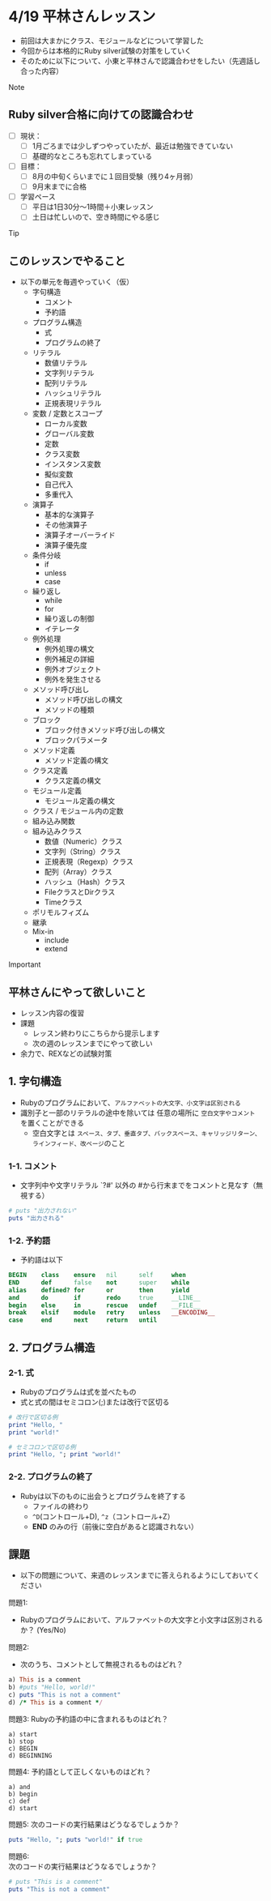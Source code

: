 # 4/19 平林さんレッスン
- 前回は大まかにクラス、モジュールなどについて学習した
- 今回からは本格的にRuby silver試験の対策をしていく
- そのために以下について、小東と平林さんで認識合わせをしたい（先週話し合った内容）


> [!NOTE]
> ## Ruby silver合格に向けての認識合わせ
> - [ ] 現状：
>   - [ ] 1月ごろまでは少しずつやっていたが、最近は勉強できていない
>   - [ ] 基礎的なところも忘れてしまっている
> - [ ] 目標：
>   - [ ] 8月の中旬くらいまでに１回目受験（残り4ヶ月弱）
>   - [ ] 9月末までに合格
> - [ ] 学習ペース
>   - [ ] 平日は1日30分〜1時間＋小東レッスン
>   - [ ] 土日は忙しいので、空き時間にやる感じ


> [!TIP]
> 
> ## このレッスンでやること
>   - 以下の単元を毎週やっていく（仮）
>     - 字句構造
>       - コメント
>       - 予約語
>     - プログラム構造
>       - 式
>       - プログラムの終了
>     - リテラル
>       - 数値リテラル
>       - 文字列リテラル
>       - 配列リテラル
>       - ハッシュリテラル
>       - 正規表現リテラル
>     - 変数 / 定数とスコープ
>       - ローカル変数
>       - グローバル変数
>       - 定数
>       - クラス変数
>       - インスタンス変数
>       - 擬似変数
>       - 自己代入
>       - 多重代入
>     - 演算子
>       - 基本的な演算子
>       - その他演算子
>       - 演算子オーバーライド
>       - 演算子優先度
>     - 条件分岐
>       - if
>       - unless
>       - case
>     - 繰り返し
>       - while
>       - for
>       - 繰り返しの制御
>       - イテレータ
>     - 例外処理
>       - 例外処理の構文
>       - 例外補足の詳細
>       - 例外オブジェクト
>       - 例外を発生させる
>     - メソッド呼び出し
>       - メソッド呼び出しの構文
>       - メソッドの種類
>     - ブロック
>       - ブロック付きメソッド呼び出しの構文
>       - ブロックパラメータ
>     - メソッド定義
>       - メソッド定義の構文
>     - クラス定義
>       - クラス定義の構文
>     - モジュール定義
>       - モジュール定義の構文
>     - クラス / モジュール内の定数
>     - 組み込み関数
>     - 組み込みクラス
>       - 数値（Numeric）クラス
>       - 文字列（String）クラス
>       - 正規表現（Regexp）クラス
>       - 配列（Array）クラス
>       - ハッシュ（Hash）クラス
>       - FileクラスとDirクラス
>       - Timeクラス
>     - ポリモルフィズム
>     - 継承
>     - Mix-in
>       - include
>       - extend


> [!IMPORTANT]
> ## 平林さんにやって欲しいこと
> - レッスン内容の復習
> - 課題
>   - レッスン終わりにこちらから提示します
>   - 次の週のレッスンまでにやって欲しい
> - 余力で、REXなどの試験対策


## 1. 字句構造
- Rubyのプログラムにおいて、`アルファベットの大文字、小文字は区別される`
- 識別子と一部のリテラルの途中を除いては 任意の場所に `空白文字やコメント` を置くことができる
  - 空白文字とは `スペース、タブ、垂直タブ、バックスペース、キャリッジリターン、ラインフィード、改ページ`のこと
### 1-1. コメント
- 文字列中や文字リテラル `?#' 以外の #から行末までをコメントと見なす（無視する）
```ruby
# puts "出力されない"
puts "出力される"
```
### 1-2. 予約語
- 予約語は以下

```ruby
BEGIN    class    ensure   nil      self     when
END      def      false    not      super    while
alias    defined? for      or       then     yield
and      do       if       redo     true     __LINE__
begin    else     in       rescue   undef    __FILE__
break    elsif    module   retry    unless   __ENCODING__
case     end      next     return   until
```

## 2. プログラム構造
### 2-1. 式
- Rubyのプログラムは式を並べたもの
- 式と式の間はセミコロン(;)または改行で区切る

```ruby
# 改行で区切る例
print "Hello, "
print "world!"

# セミコロンで区切る例
print "Hello, "; print "world!"
```

### 2-2. プログラムの終了
- Rubyは以下のものに出会うとプログラムを終了する
  - ファイルの終わり
  - `^D`(コントロール+D), `^z`（コントロール+Z）
  - __END__ のみの行（前後に空白があると認識されない）
 

## 課題
- 以下の問題について、来週のレッスンまでに答えられるようにしておいてください


問題1:　　
- Rubyのプログラムにおいて、アルファベットの大文字と小文字は区別されるか？ (Yes/No)

問題2:　　
- 次のうち、コメントとして無視されるものはどれ？
```ruby
a) This is a comment
b) #puts "Hello, world!"
c) puts "This is not a comment"
d) /* This is a comment */
```

問題3:
Rubyの予約語の中に含まれるものはどれ？

```
a) start
b) stop
c) BEGIN
d) BEGINNING
```

問題4:
予約語として正しくないものはどれ？
```
a) and
b) begin
c) def
d) start
```

問題5:
次のコードの実行結果はどうなるでしょうか？
```ruby
puts "Hello, "; puts "world!" if true
```

問題6:  
次のコードの実行結果はどうなるでしょうか？
```ruby
# puts "This is a comment"
puts "This is not a comment"
```
